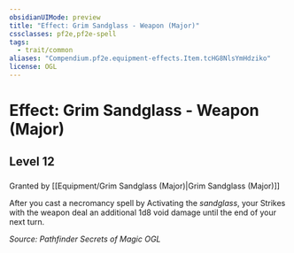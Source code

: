 ```yaml
---
obsidianUIMode: preview
title: "Effect: Grim Sandglass - Weapon (Major)"
cssclasses: pf2e,pf2e-spell
tags:
  - trait/common
aliases: "Compendium.pf2e.equipment-effects.Item.tcHG8NlsYmHdziko"
license: OGL
---
```

# Effect: Grim Sandglass - Weapon (Major)
## Level 12
### 






Granted by [[Equipment/Grim Sandglass (Major)|Grim Sandglass (Major)]]

After you cast a necromancy spell by Activating the _sandglass_, your Strikes with the weapon deal an additional 1d8 void damage until the end of your next turn.

*Source: Pathfinder Secrets of Magic*
*OGL*